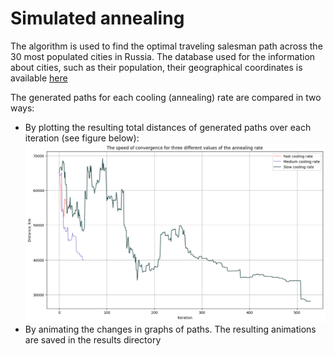 # Simulated annealing

The algorithm is used to find the optimal traveling salesman path across the 30 most populated cities in Russia.
The database used for the information about cities, such as their population, their geographical coordinates is available [here](https://github.com/hflabs/city])

The generated paths for each cooling (annealing) rate are compared in two ways:

* By plotting the resulting total distances of generated paths over each iteration (see figure below):
![total_dist](img/task4.png)
* By animating the changes in graphs of paths.
The resulting animations are saved in the results directory
